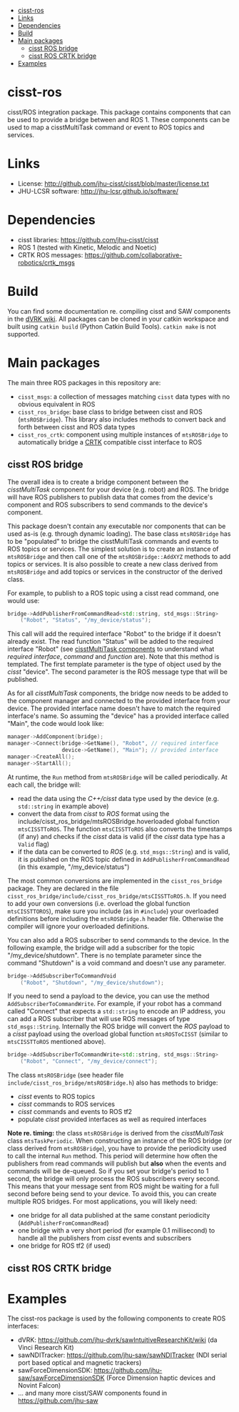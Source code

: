 <!--ts-->
   * [cisst-ros](#cisst-ros)
   * [Links](#links)
   * [Dependencies](#dependencies)
   * [Build](#build)
   * [Main packages](#main-packages)
      * [cisst ROS bridge](#cisst-ros-bridge)
      * [cisst ROS CRTK bridge](#cisst-ros-crtk-bridge)
   * [Examples](#examples)

<!-- Added by: anton, at: 2021-01-28T15:59-05:00 -->

<!--te-->

# cisst-ros

cisst/ROS integration package.  This package contains components that can be used to provide a bridge between  and ROS 1.  These components can be used to map a cisstMultiTask command or event to ROS topics and services.

# Links
 * License: http://github.com/jhu-cisst/cisst/blob/master/license.txt
 * JHU-LCSR software: http://jhu-lcsr.github.io/software/

# Dependencies
 * cisst libraries: https://github.com/jhu-cisst/cisst
 * ROS 1 (tested with Kinetic, Melodic and Noetic)
 * CRTK ROS messages: https://github.com/collaborative-robotics/crtk_msgs

# Build

You can find some documentation re. compiling cisst and SAW components in the [dVRK wiki](https://github.com/jhu-dvrk/sawIntuitiveResearchKit/wiki/CatkinBuild#catkin-build-and-rosinstall).  All packages can be cloned in your catkin workspace and built using `catkin build` (Python Catkin Build Tools).  `catkin make` is not supported.

# Main packages

The main three ROS packages in this repository are:
* `cisst_msgs`: a collection of messages matching `cisst` data types with no obvious equivalent in ROS
* `cisst_ros_bridge`: base class to bridge between cisst and ROS (`mtsROSBridge`).  This library also includes methods to convert back and forth between cisst and ROS data types
* `cisst_ros_crtk`: component using multiple instances of `mtsROSBridge` to automatically bridge a [CRTK](https://github.com/collaborative-robotics/documentation/wiki/Robot-API) compatible cisst interface to ROS

## cisst ROS bridge

The overall idea is to create a bridge component between the *cisstMultiTask* component for your device (e.g. robot) and ROS.  The bridge will have ROS publishers to publish data that comes from the device's component and ROS subscribers to send commands to the device's component.

This package doesn't contain any executable nor components that can be used as-is (e.g. through dynamic loading).  The base class `mtsROSBridge` has to be "populated" to bridge the cisstMultiTask commands and events to ROS topics or services.  The simplest solution is to create an instance of `mtsROSBridge` and then call one of the `mtsROSBridge::AddXYZ` methods to add topics or services.  It is also possible to create a new class derived from `mtsROSBridge` and add topics or services in the constructor of the derived class.

For example, to publish to a ROS topic using a cisst read command, one would use:
```c++
bridge->AddPublisherFromCommandRead<std::string, std_msgs::String>
    ("Robot", "Status", "/my_device/status");
```
This call will add the required interface "Robot" to the bridge if it doesn't already exist.  The read function "Status" will be added to the required interface "Robot" (see [cisstMultiTask components](https://github.com/jhu-cisst/cisst/wiki/cisstMultiTask-concepts) to understand what *required interface*, *command* and *function* are).  Note that this method is templated.  The first template parameter is the type of object used by the *cisst* "device".  The second parameter is the ROS message type that will be published.

As for all *cisstMultiTask* components, the bridge now needs to be added to the component manager and connected to the provided interface from your device.  The provided interface name doesn't have to match the required interface's name.  So assuming the "device" has a provided interface called "Main", the code would look like:
```c++
manager->AddComponent(bridge);
manager->Connect(bridge->GetName(), "Robot", // required interface
                 device->GetName(), "Main"); // provided interface
manager->CreateAll();
manager->StartAll();
```
At runtime, the `Run` method from `mtsROSBridge` will be called periodically.  At each call, the bridge will:
* read the data using the *C++/cisst* data type used by the device (e.g. `std::string` in example above)
* convert the data from *cisst* to *ROS* format using the include/cisst_ros_bridge/mtsROSBridge.hoverloaded global function `mtsCISSTToROS`.  The function `mtsCISSTToROS` also converts the timestamps (if any) and checks if the *cisst* data is valid (if the *cisst* data type has a `Valid` flag)
* if the data can be converted to *ROS* (e.g. `std_msgs::String`) and is valid, it is published on the ROS topic defined in `AddPublisherFromCommandRead` (in this example, "/my_device/status")

The most common conversions are implemented in the `cisst_ros_bridge` package.  They are declared in the file ` cisst_ros_bridge/include/cisst_ros_bridge/mtsCISSTToROS.h`.  If you need to add your own conversions (i.e. overload the global function `mtsCISSTTOROS`), make sure you include (as in `#include`) your overloaded definitions before including the `mtsROSBridge.h` header file.  Otherwise the compiler will ignore your overloaded definitions.

You can also add a ROS subscriber to send commands to the device.  In the following example, the bridge will add a subscriber for the topic "/my_device/shutdown".  There is no template parameter since the command "Shutdown" is a void command and doesn't use any parameter.
```c++
bridge->AddSubscriberToCommandVoid
    ("Robot", "Shutdown", "/my_device/shutdown");
```

If you need to send a payload to the device, you can use the method `AddSubscriberToCommandWrite`.  For example, if your robot has a command called "Connect" that expects a `std::string` to encode an IP address, you can add a ROS subscriber that will use ROS messages of type `std_msgs::String`.  Internally the ROS bridge will convert the *ROS* payload to a *cisst* payload using the overload global function `mtsROSToCISST` (similar to `mtsCISSTToROS` mentioned above).
```c++
bridge->AddSubscriberToCommandWrite<std::string, std_msgs::String>
    ("Robot", "Connect", "/my_device/connect");
```

The class `mtsROSBridge` (see header file `include/cisst_ros_bridge/mtsROSBridge.h`) also has methods to bridge:
* *cisst* events to ROS topics
* *cisst* commands to ROS services
* *cisst* commands and events to ROS tf2
* populate *cisst* provided interfaces as well as required interfaces

**Note re. timing:**  the class `mtsROSBridge` is derived from the *cisstMultiTask* class `mtsTaskPeriodic`.  When constructing an instance of the ROS bridge (or class derived from `mtsROSBridge`), you have to provide the periodicity used to call the internal `Run` method.  This period will determine how often the publishers from read commands will publish but **also** when the events and commands will be de-queued.  So if you set your bridge's period to 1 second, the bridge will only process the ROS subscribers every second.  This means that your message sent from ROS might be waiting for a full second before being send to your device.  To avoid this, you can create multiple ROS bridges.  For most applications, you will likely need:
* one bridge for all data published at the same constant periodicity (`AddPublisherFromCommandRead`)
* one bridge with a very short period (for example 0.1 millisecond) to handle all the publishers from *cisst* events and subscribers
* one bridge for ROS tf2 (if used)

## cisst ROS CRTK bridge

# Examples

The cisst-ros package is used by the following components to create ROS interfaces:
* dVRK: https://github.com/jhu-dvrk/sawIntuitiveResearchKit/wiki (da Vinci Research Kit)
* sawNDITracker: https://github.com/jhu-saw/sawNDITracker (NDI serial port based optical and magnetic trackers)
* sawForceDimensionSDK: https://github.com/jhu-saw/sawForceDimensionSDK (Force Dimension haptic devices and Novint Falcon)
* ... and many more cisst/SAW components found in https://github.com/jhu-saw

